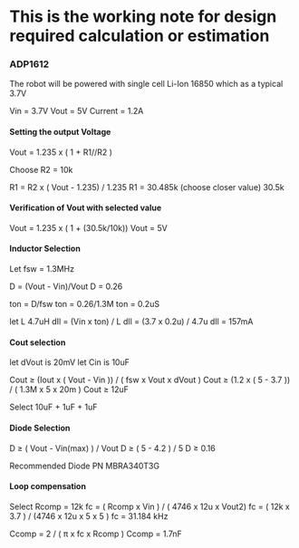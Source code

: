 # This is the working note for design required calculation or estimation


### ADP1612
The robot will be powered with  single cell Li-Ion 16850 which as a typical 3.7V

Vin = 3.7V
Vout = 5V
Current = 1.2A

#### Setting the output Voltage

   Vout = 1.235 x ( 1 + R1//R2 )

   Choose R2 = 10k

   R1 = R2 x ( Vout - 1.235) / 1.235
   R1 = 30.485k (choose closer value) 30.5k

#### Verification of Vout with selected value

   Vout = 1.235 x ( 1 + (30.5k/10k))
   Vout = 5V

#### Inductor Selection

   Let fsw = 1.3MHz
 
   D = (Vout - Vin)/Vout
   D = 0.26

   ton = D/fsw
   ton = 0.26/1.3M
   ton = 0.2uS

   let L 4.7uH
   dIl = (Vin x ton) / L
   dIl = (3.7 x 0.2u) / 4.7u
   dIl = 157mA

#### Cout selection
   let dVout is 20mV
   let Cin is 10uF

   Cout ≥ (Iout x ( Vout - Vin )) / ( fsw x Vout x dVout )
   Cout ≥ (1.2 x ( 5 - 3.7 )) / ( 1.3M x 5 x 20m )
   Cout ≥ 12uF

   Select 10uF + 1uF + 1uF


#### Diode Selection

   D ≥ ( Vout - Vin(max) ) / Vout
   D ≥ ( 5 - 4.2 ) / 5
   D ≥ 0.16

   Recommended Diode PN MBRA340T3G


#### Loop compensation

   Select Rcomp = 12k
   fc = ( Rcomp x Vin ) / ( 4746 x 12u x Vout2)
   fc = ( 12k x 3.7 ) / (4746 x 12u x 5 x 5 )
   fc = 31.184 kHz

   Ccomp = 2 / ( π x fc x Rcomp )
   Ccomp = 1.7nF



